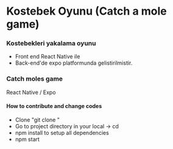 # Kostebek Oyunu (Catch a mole game)

 ### Kostebekleri yakalama oyunu 

- Front end React Native ile 
- Back-end'de expo platformunda gelistirilmistir.

 ### Catch moles game
 
 React Native / Expo
 
#### How to contribute and change codes
- Clone "git clone <path>"
- Go to project directory in your local -> cd
- npm install to setup all dependencies
- npm start
